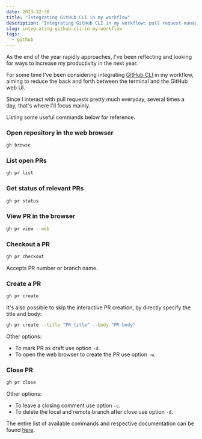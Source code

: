 ```yaml
---
date: 2023-12-30
title: "Integrating GitHub CLI in my workflow"
description: "Integrating GitHub CLI in my workflow: pull request management"
slug: integrating-github-cli-in-my-workflow
tags:
  - github
---
```


As the end of the year rapidly approaches, I've been reflecting and looking for
ways to increase my productivity in the next year.

For some time I've been considering integrating [GitHub
CLI](https://cli.github.com/) in my workflow, aiming to reduce the back and
forth between the terminal and the GitHub web UI.

Since I interact with pull requests pretty much everyday, several times a day,
that's where I'll focus mainly.

Listing some useful commands below for reference.

### Open repository in the web browser

```sh
gh browse
```

### List open PRs

```sh
gh pr list
```

### Get status of relevant PRs

```sh
gh pr status
```

### View PR in the browser

```sh
gh pr view --web
```

### Checkout a PR

```sh
gh pr checkout
```

Accepts PR number or branch name.

### Create a PR

```sh
gh pr create
```

It's also possible to skip the interactive PR creation, by directly specify the
title and body:

```sh
gh pr create --title "PR title" --body "PR body"
```

Other options:

- To mark PR as draft use option `-d`.
- To open the web browser to create the PR use option `-w`.

### Close PR

```sh
gh pr close
```

Other options:

- To leave a closing comment use option `-c`.
- To delete the local and remote branch after close use option `-d`.

The entire list of available commands and respective documentation can be found
[here](https://cli.github.com/manual/).
